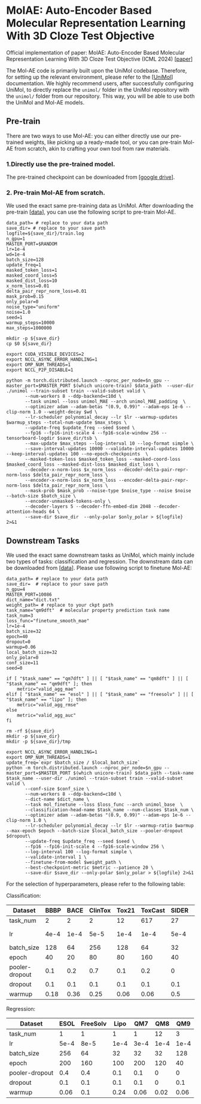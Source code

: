 # MolAE: Auto-Encoder Based Molecular Representation Learning With 3D Cloze Test Objective

Official implementation of paper: MolAE: Auto-Encoder Based Molecular Representation Learning With 3D Cloze Test Objective (ICML 2024) [[paper](https://openreview.net/forum?id=inEuvSg0y1)]


The Mol-AE code is primarily built upon the UniMol codebase. Therefore, for setting up the relevant environment, please refer to the [[UniMol](https://github.com/deepmodeling/Uni-Mol/tree/main/unimol)] documentation. We highly recommend users, after successfully configuring UniMol, to directly replace the `unimol/` folder in the UniMol repository with the `unimol/` folder from our repository. This way, you will be able to use both the UniMol and Mol-AE models.

## Pre-train

There are two ways to use Mol-AE: you can either directly use our pre-trained weights, like picking up a ready-made tool, or you can pre-train Mol-AE from scratch, akin to crafting your own tool from raw materials.

### 1.Directly use the pre-trained model.
The pre-trained checkpoint can be downloaded from [[google drive](https://drive.google.com/file/d/1NKObZCfE80GCLS9yJ7hqMGzjfGol4LLo/view?usp=drive_link)].

### 2. Pre-train Mol-AE from scratch.

We used the exact same pre-training data as UniMol. After downloading the pre-train [[data](https://bioos-hermite-beijing.tos-cn-beijing.volces.com/unimol_data/pretrain/ligands.tar.gz)], you can use the following script to pre-train Mol-AE.

```
data_path= # replace to your data path
save_dir= # replace to your save path
logfile=${save_dir}/train.log
n_gpu=1
MASTER_PORT=$RANDOM
lr=1e-4
wd=1e-4
batch_size=128
update_freq=1
masked_token_loss=1
masked_coord_loss=5
masked_dist_loss=10
x_norm_loss=0.01
delta_pair_repr_norm_loss=0.01
mask_prob=0.15
only_polar=0
noise_type="uniform"
noise=1.0
seed=1
warmup_steps=10000
max_steps=1000000

mkdir -p ${save_dir}
cp $0 ${save_dir}

export CUDA_VISIBLE_DEVICES=2
export NCCL_ASYNC_ERROR_HANDLING=1
export OMP_NUM_THREADS=1
export NCCL_P2P_DISABLE=1

python -m torch.distributed.launch --nproc_per_node=$n_gpu --master_port=$MASTER_PORT $(which unicore-train) $data_path  --user-dir ./unimol --train-subset train --valid-subset valid \
       --num-workers 8 --ddp-backend=c10d \
       --task unimol --loss unimol_MAE --arch unimol_MAE_padding  \
       --optimizer adam --adam-betas "(0.9, 0.99)" --adam-eps 1e-6 --clip-norm 1.0 --weight-decay $wd \
       --lr-scheduler polynomial_decay --lr $lr --warmup-updates $warmup_steps --total-num-update $max_steps \
       --update-freq $update_freq --seed $seed \
       --fp16 --fp16-init-scale 4 --fp16-scale-window 256 --tensorboard-logdir $save_dir/tsb \
       --max-update $max_steps --log-interval 10 --log-format simple \
       --save-interval-updates 10000 --validate-interval-updates 10000 --keep-interval-updates 100 --no-epoch-checkpoints  \
       --masked-token-loss $masked_token_loss --masked-coord-loss $masked_coord_loss --masked-dist-loss $masked_dist_loss \
       --decoder-x-norm-loss $x_norm_loss --decoder-delta-pair-repr-norm-loss $delta_pair_repr_norm_loss \
       --encoder-x-norm-loss $x_norm_loss --encoder-delta-pair-repr-norm-loss $delta_pair_repr_norm_loss \
       --mask-prob $mask_prob --noise-type $noise_type --noise $noise --batch-size $batch_size \
       --encoder-unmasked-tokens-only \
       --decoder-layers 5 --decoder-ffn-embed-dim 2048 --decoder-attention-heads 64 \
       --save-dir $save_dir  --only-polar $only_polar > ${logfile} 2>&1
```


## Downstream Tasks

We used the exact same downstream tasks as UniMol, which mainly include two types of tasks: classification and regression. The downstream data can be downloaded from       [[data](https://bioos-hermite-beijing.tos-cn-beijing.volces.com/unimol_data/finetune/molecular_property_prediction.tar.gz)]. Please use following script to finetune Mol-AE:

```
data_path= # replace to your data path
save_dir=  # replace to your save path
n_gpu=4
MASTER_PORT=10086
dict_name="dict.txt"
weight_path= # replace to your ckpt path
task_name="qm9dft"  # molecular property prediction task name 
task_num=3
loss_func="finetune_smooth_mae"
lr=1e-4
batch_size=32
epoch=40
dropout=0
warmup=0.06
local_batch_size=32
only_polar=0
conf_size=11
seed=0

if [ "$task_name" == "qm7dft" ] || [ "$task_name" == "qm8dft" ] || [ "$task_name" == "qm9dft" ]; then
	metric="valid_agg_mae"
elif [ "$task_name" == "esol" ] || [ "$task_name" == "freesolv" ] || [ "$task_name" == "lipo" ]; then
    metric="valid_agg_rmse"
else 
    metric="valid_agg_auc"
fi

rm -rf ${save_dir}
mkdir -p ${save_dir}
mkdir -p ${save_dir}/tmp

export NCCL_ASYNC_ERROR_HANDLING=1
export OMP_NUM_THREADS=1
update_freq=`expr $batch_size / $local_batch_size`
python -m torch.distributed.launch --nproc_per_node=$n_gpu --master_port=$MASTER_PORT $(which unicore-train) $data_path --task-name $task_name --user-dir ./unimol --train-subset train --valid-subset valid \
       --conf-size $conf_size \
       --num-workers 8 --ddp-backend=c10d \
       --dict-name $dict_name \
       --task mol_finetune --loss $loss_func --arch unimol_base  \
       --classification-head-name $task_name --num-classes $task_num \
       --optimizer adam --adam-betas "(0.9, 0.99)" --adam-eps 1e-6 --clip-norm 1.0 \
       --lr-scheduler polynomial_decay --lr $lr --warmup-ratio $warmup --max-epoch $epoch --batch-size $local_batch_size --pooler-dropout $dropout\
       --update-freq $update_freq --seed $seed \
       --fp16 --fp16-init-scale 4 --fp16-scale-window 256 \
       --log-interval 100 --log-format simple \
       --validate-interval 1 \
       --finetune-from-model $weight_path \
       --best-checkpoint-metric $metric --patience 20 \
       --save-dir $save_dir --only-polar $only_polar > ${logfile} 2>&1
```

For the selection of hyperparameters, please refer to the following table:

Classification:

|Dataset      | BBBP | BACE | ClinTox | Tox21 | ToxCast | SIDER | HIV | PCBA | MUV |
|--------|----|----|----|----|----|-----|-----|----|-----|       
| task_num |  2 | 2 | 2 | 12 | 617 | 27 | 2 | 128 | 17 |
| lr         |  4e-4 | 1e-4 | 5e-5 | 1e-4 | 1e-4 | 5e-4 | 5e-5 | 1e-4 | 2e-5 |
| batch_size |  128 | 64 | 256 | 128 | 64 | 32 | 256 | 128 | 128 |
| epoch      |  40 | 20 | 80 | 80 | 160 | 40 | 5 | 20 | 20 |
| pooler-dropout    |  0.1 | 0.2 | 0.7 | 0.1 | 0.2 | 0 | 0.2 | 0.1 | 0.1 |
| dropout    |  0.1 | 0.1 | 0.1 | 0.1 | 0.1 | 0.1 | 0.1 | 0.1 | 0.1 |
| warmup     |  0.18 | 0.36 | 0.25 | 0.06 | 0.06 | 0.5 | 0.1 | 0.06 | 0.3 |

Regression:

| Dataset | ESOL | FreeSolv | Lipo | QM7 | QM8 | QM9 |
|----- | ---- | ---- | ---- | ---- | --- | --- |
| task_num | 1 | 1 |  1 | 1  | 12 | 3 |
| lr         | 5e-4 | 8e-5 |  1e-4 | 3e-4  | 1e-4 | 1e-4 |
| batch_size | 256 | 64 |  32 | 32  | 32 | 128 |
| epoch      | 200 | 160 |  100 | 200  | 120 | 40 |
| pooler-dropout    | 0.4 | 0.4 |  0.1 | 0.1  | 0 | 0 |
| dropout    | 0.1 | 0.1 |  0.1 | 0.1  | 0 | 0.1 |
| warmup     | 0.06 | 0.1 | 0.24 | 0.06  | 0.02 | 0.06 |